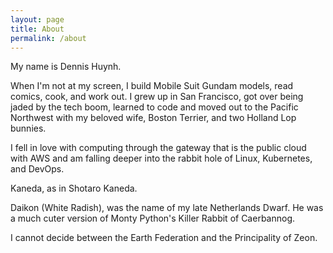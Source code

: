 ```yaml
---
layout: page
title: About
permalink: /about
---
```


My name is Dennis Huynh.

When I'm not at my screen, I build Mobile Suit Gundam models, read comics, cook, and work out. I grew up in San Francisco, got over being jaded by the tech boom, learned to code and moved out to the Pacific Northwest with my beloved wife, Boston Terrier, and two Holland Lop bunnies.

I fell in love with computing through the gateway that is the public cloud with AWS and am falling deeper into the rabbit hole of Linux, Kubernetes, and DevOps.

Kaneda, as in Shotaro Kaneda.

Daikon (White Radish), was the name of my late Netherlands Dwarf. He was a much cuter version of Monty Python's Killer Rabbit of Caerbannog.

I cannot decide between the Earth Federation and the Principality of Zeon.
